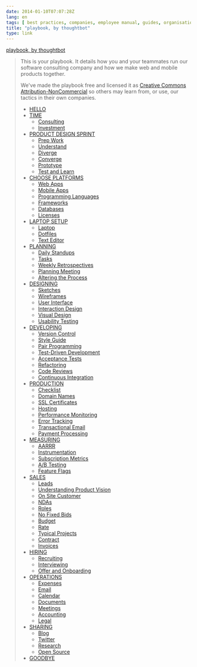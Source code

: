 ```yaml
---
date: 2014-01-10T07:07:28Z
lang: en
tags: [ best practices, companies, employee manual, guides, organisation, reference ]
title: "playbook, by thoughtbot"
type: link
---
```


[playbook, by thoughtbot](http://playbook.thoughtbot.com/)

> This is your playbook. It details how you and your teammates run our
> software consulting company and how we make web and mobile products
> together.
>
> We've made the playbook free and licensed it as [Creative Commons
> Attribution-NonCommercial](http://creativecommons.org/licenses/by-nc/3.0)
> so others may learn from, or use, our tactics in their own companies.
>
> -   [HELLO](http://playbook.thoughtbot.com/#hello)
> -   [TIME](http://playbook.thoughtbot.com/#time)
>     -   [Consulting](http://playbook.thoughtbot.com/#consulting)
>     -   [Investment](http://playbook.thoughtbot.com/#investment)
> -   [PRODUCT DESIGN
>     SPRINT](http://playbook.thoughtbot.com/#product-design-sprint)
>     -   [Prep Work](http://playbook.thoughtbot.com/#prep-work)
>     -   [Understand](http://playbook.thoughtbot.com/#understand)
>     -   [Diverge](http://playbook.thoughtbot.com/#diverge)
>     -   [Converge](http://playbook.thoughtbot.com/#converge)
>     -   [Prototype](http://playbook.thoughtbot.com/#prototype)
>     -   [Test and
>         Learn](http://playbook.thoughtbot.com/#test-and-learn)
> -   [CHOOSE
>     PLATFORMS](http://playbook.thoughtbot.com/#choose-platforms)
>     -   [Web Apps](http://playbook.thoughtbot.com/#web-apps)
>     -   [Mobile Apps](http://playbook.thoughtbot.com/#mobile-apps)
>     -   [Programming
>         Languages](http://playbook.thoughtbot.com/#programming-languages)
>     -   [Frameworks](http://playbook.thoughtbot.com/#frameworks)
>     -   [Databases](http://playbook.thoughtbot.com/#databases)
>     -   [Licenses](http://playbook.thoughtbot.com/#licenses)
> -   [LAPTOP SETUP](http://playbook.thoughtbot.com/#laptop-setup)
>     -   [Laptop](http://playbook.thoughtbot.com/#laptop)
>     -   [Dotfiles](http://playbook.thoughtbot.com/#dotfiles)
>     -   [Text Editor](http://playbook.thoughtbot.com/#text-editor)
> -   [PLANNING](http://playbook.thoughtbot.com/#planning)
>     -   [Daily
>         Standups](http://playbook.thoughtbot.com/#daily-standups)
>     -   [Tasks](http://playbook.thoughtbot.com/#tasks)
>     -   [Weekly
>         Retrospectives](http://playbook.thoughtbot.com/#weekly-retrospectives)
>     -   [Planning
>         Meeting](http://playbook.thoughtbot.com/#planning-meeting)
>     -   [Altering the
>         Process](http://playbook.thoughtbot.com/#altering-the-process)
> -   [DESIGNING](http://playbook.thoughtbot.com/#designing)
>     -   [Sketches](http://playbook.thoughtbot.com/#sketches)
>     -   [Wireframes](http://playbook.thoughtbot.com/#wireframes)
>     -   [User
>         Interface](http://playbook.thoughtbot.com/#user-interface)
>     -   [Interaction
>         Design](http://playbook.thoughtbot.com/#interaction-design)
>     -   [Visual Design](http://playbook.thoughtbot.com/#visual-design)
>     -   [Usability
>         Testing](http://playbook.thoughtbot.com/#usability-testing)
> -   [DEVELOPING](http://playbook.thoughtbot.com/#developing)
>     -   [Version
>         Control](http://playbook.thoughtbot.com/#version-control)
>     -   [Style Guide](http://playbook.thoughtbot.com/#style-guide)
>     -   [Pair
>         Programming](http://playbook.thoughtbot.com/#pair-programming)
>     -   [Test-Driven
>         Development](http://playbook.thoughtbot.com/#test-driven-development)
>     -   [Acceptance
>         Tests](http://playbook.thoughtbot.com/#acceptance-tests)
>     -   [Refactoring](http://playbook.thoughtbot.com/#refactoring)
>     -   [Code Reviews](http://playbook.thoughtbot.com/#code-reviews)
>     -   [Continuous
>         Integration](http://playbook.thoughtbot.com/#continuous-integration)
> -   [PRODUCTION](http://playbook.thoughtbot.com/#production)
>     -   [Checklist](http://playbook.thoughtbot.com/#checklist)
>     -   [Domain Names](http://playbook.thoughtbot.com/#domain-names)
>     -   [SSL
>         Certificates](http://playbook.thoughtbot.com/#ssl-certificates)
>     -   [Hosting](http://playbook.thoughtbot.com/#hosting)
>     -   [Performance
>         Monitoring](http://playbook.thoughtbot.com/#performance-monitoring)
>     -   [Error
>         Tracking](http://playbook.thoughtbot.com/#error-tracking)
>     -   [Transactional
>         Email](http://playbook.thoughtbot.com/#transactional-email)
>     -   [Payment
>         Processing](http://playbook.thoughtbot.com/#payment-processing)
> -   [MEASURING](http://playbook.thoughtbot.com/#measuring)
>     -   [AARRR](http://playbook.thoughtbot.com/#aarrr)
>     -   [Instrumentation](http://playbook.thoughtbot.com/#instrumentation)
>     -   [Subscription
>         Metrics](http://playbook.thoughtbot.com/#subscription-metrics)
>     -   [A/B Testing](http://playbook.thoughtbot.com/#ab-testing)
>     -   [Feature Flags](http://playbook.thoughtbot.com/#feature-flags)
> -   [SALES](http://playbook.thoughtbot.com/#sales)
>     -   [Leads](http://playbook.thoughtbot.com/#leads)
>     -   [Understanding Product
>         Vision](http://playbook.thoughtbot.com/#understanding-product-vision)
>     -   [On Site
>         Customer](http://playbook.thoughtbot.com/#on-site-customer)
>     -   [NDAs](http://playbook.thoughtbot.com/#ndas)
>     -   [Roles](http://playbook.thoughtbot.com/#roles)
>     -   [No Fixed Bids](http://playbook.thoughtbot.com/#no-fixed-bids)
>     -   [Budget](http://playbook.thoughtbot.com/#budget)
>     -   [Rate](http://playbook.thoughtbot.com/#rate)
>     -   [Typical
>         Projects](http://playbook.thoughtbot.com/#typical-projects)
>     -   [Contract](http://playbook.thoughtbot.com/#contract)
>     -   [Invoices](http://playbook.thoughtbot.com/#invoices)
> -   [HIRING](http://playbook.thoughtbot.com/#hiring)
>     -   [Recruiting](http://playbook.thoughtbot.com/#recruiting)
>     -   [Interviewing](http://playbook.thoughtbot.com/#interviewing)
>     -   [Offer and
>         Onboarding](http://playbook.thoughtbot.com/#offer-and-onboarding)
> -   [OPERATIONS](http://playbook.thoughtbot.com/#operations)
>     -   [Expenses](http://playbook.thoughtbot.com/#expenses)
>     -   [Email](http://playbook.thoughtbot.com/#email)
>     -   [Calendar](http://playbook.thoughtbot.com/#calendar)
>     -   [Documents](http://playbook.thoughtbot.com/#documents)
>     -   [Meetings](http://playbook.thoughtbot.com/#meetings)
>     -   [Accounting](http://playbook.thoughtbot.com/#accounting)
>     -   [Legal](http://playbook.thoughtbot.com/#legal)
> -   [SHARING](http://playbook.thoughtbot.com/#sharing)
>     -   [Blog](http://playbook.thoughtbot.com/#blog)
>     -   [Twitter](http://playbook.thoughtbot.com/#twitter)
>     -   [Research](http://playbook.thoughtbot.com/#research)
>     -   [Open Source](http://playbook.thoughtbot.com/#open-source)
> -   [GOODBYE](http://playbook.thoughtbot.com/#goodbye)

